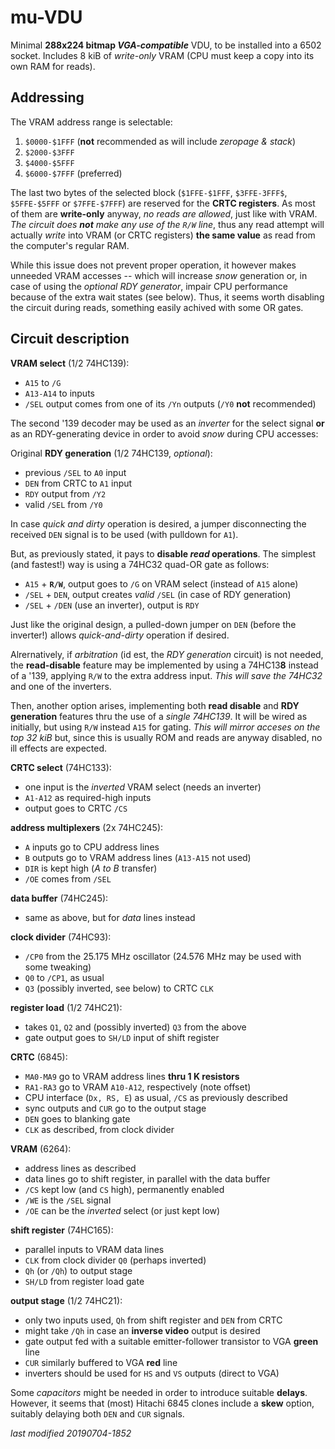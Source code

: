 # mu-VDU

Minimal **288x224 bitmap _VGA-compatible_** VDU, to be installed into a 6502 socket.
Includes 8 kiB of _write-only_ VRAM (CPU must keep a copy into its own RAM for reads).

## Addressing

The VRAM address range is selectable:

1) `$0000-$1FFF` (**not** recommended as will include _zeropage & stack_)
1) `$2000-$3FFF`
1) `$4000-$5FFF`
1) `$6000-$7FFF` (preferred)

The last two bytes of the selected block (`$1FFE-$1FFF`, `$3FFE-3FFF$`, `$5FFE-$5FFF` or
`$7FFE-$7FFF`) are reserved for the **CRTC registers**. As most of them are **write-only**
anyway, _no reads are allowed_, just like with VRAM. _The circuit does **not** make any
use of the `R/W` line_, thus any read attempt will actually _write_ into VRAM (or CRTC
registers) **the same value** as read from the computer's regular RAM. 

While this issue does not prevent proper operation, it however makes unneeded VRAM
accesses -- which will increase _snow_ generation or, in case of using the _optional RDY
generator_, impair CPU performance because of the extra wait states (see below). Thus,
it seems worth disabling the circuit during reads, something easily achived with some
OR gates.

## Circuit description

**VRAM select** (1/2 74HC139):

- `A15` to `/G`
- `A13-A14` to inputs
- `/SEL` output comes from one of its `/Yn` outputs (`/Y0` **not** recommended)

The second '139 decoder may be used as an _inverter_ for the select signal **or** as an
RDY-generating device in order to avoid _snow_ during CPU accesses:

Original **RDY generation** (1/2 74HC139, _optional_):

- previous `/SEL` to `A0` input
- `DEN` from CRTC to `A1` input
- `RDY` output from `/Y2`
- valid `/SEL` from `/Y0`

In case _quick and dirty_ operation is desired, a jumper disconnecting the received
`DEN` signal is to be used (with pulldown for `A1`).

But, as previously stated, it pays to **disable _read_ operations**. The simplest (and
fastest!) way is using a 74HC32 quad-OR gate as follows:

- `A15` + **`R/W`**, output goes to `/G` on VRAM select (instead of `A15` alone)
- `/SEL` + `DEN`, output creates _valid_ `/SEL` (in case of RDY generation)
- `/SEL` + `/DEN` (use an inverter), output is `RDY`

Just like the original design, a pulled-down jumper on `DEN` (before the inverter!)
allows _quick-and-dirty_ operation if desired.

Alrernatively, if _arbitration_ (id est, the _RDY generation_ circuit) is not needed,
the **read-disable** feature may be implemented by using a 74HC13**8** instead of a
'139, applying `R/W` to the extra address input. _This will save the 74HC32_ and one
of the inverters.

Then, another option arises, implementing both **read disable** and **RDY generation**
features thru the use of a _single 74HC139_. It will be wired as initially, but using
`R/W` instead `A15` for gating. _This will mirror acceses on the top 32 kiB_ but, since
this is usually ROM and reads are anyway disabled, no ill effects are expected.

**CRTC select** (74HC133):

- one input is the _inverted_ VRAM select (needs an inverter)
- `A1-A12` as required-high inputs
- output goes to CRTC `/CS`

**address multiplexers** (2x 74HC245):

- `A` inputs go to CPU address lines
- `B` outputs go to VRAM address lines (`A13-A15` not used)
- `DIR` is kept high (_A to B_ transfer)
- `/OE` comes from `/SEL`

**data buffer** (74HC245):

- same as above, but for _data_ lines instead

**clock divider** (74HC93):

- `/CP0` from the 25.175 MHz oscillator (24.576 MHz may be used with some tweaking)
- `Q0` to `/CP1`, as usual
- `Q3` (possibly inverted, see below) to CRTC `CLK`

**register load** (1/2 74HC21):

- takes `Q1`, `Q2` and (possibly inverted) `Q3` from the above
- gate output goes to `SH/LD` input of shift register

**CRTC** (6845):

- `MA0-MA9` go to VRAM address lines **thru 1 K resistors**
- `RA1-RA3` go to VRAM `A10-A12`, respectively (note offset)
- CPU interface (`Dx, RS, E`) as usual, `/CS` as previously described
- sync outputs and `CUR` go to the output stage
- `DEN` goes to blanking gate
- `CLK` as described, from clock divider

**VRAM** (6264):

- address lines as described
- data lines go to shift register, in parallel with the data buffer
- `/CS` kept low (and `CS` high), permanently enabled
- `/WE` is the `/SEL` signal
- `/OE` can be the _inverted_ select (or just kept low)

**shift register** (74HC165):

- parallel inputs to VRAM data lines
- `CLK` from clock divider `Q0` (perhaps inverted)
- `Qh` (or `/Qh`) to output stage
- `SH/LD` from register load gate

**output stage** (1/2 74HC21):

- only two inputs used, `Qh` from shift register and `DEN` from CRTC
- might take `/Qh` in case an **inverse video** output is desired
- gate output fed with a suitable emitter-follower transistor to VGA **green** line
- `CUR` similarly buffered to VGA **red** line
- inverters should be used for `HS` and `VS` outputs (direct to VGA)

Some _capacitors_ might be needed in order to introduce suitable **delays**. However,
it seems that (most) Hitachi 6845 clones include a **skew** option, suitably delaying
both `DEN` and `CUR` signals.

_last modified 20190704-1852_
